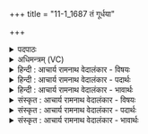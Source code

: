 +++
title = "11-1_1687 तं गूर्धया"

+++
<details><summary>पदपाठः</summary>

त꣢म्। गू꣢꣯र्धय। स्व꣡र्णरम्। स्वः꣡। न꣣रम्। देवा꣡सः꣢। दे꣣व꣢म्। अ꣣रति꣢म्। द꣣धन्विरे। देवत्रा꣢। ह꣣व्य꣡म्। ऊ꣣हिषे। १६८७।
</details>

<details><summary>अधिमन्त्रम् (VC)</summary>

- अग्निः
- सौभरि: काण्व:
- काकुभः प्रगाथः (विषमा ककुप्, समा सतोबृहती)
- ऋषभः
</details>

<details><summary>हिन्दी : आचार्य रामनाथ वेदालंकार - विषयः</summary>

प्रथम ऋचा की पूर्वार्चिक में १०९ क्रमाङ्क पर व्याख्या की जा चुकी है। यहाँ परमात्मा की स्तुति का विषय कहते हैं।
</details>

<details><summary>हिन्दी : आचार्य रामनाथ वेदालंकार - पदार्थः</summary>

पदार्थान्वय -  हे मानव!तू(तम्)उस प्रसिद्ध, (स्वर्णरम्)ब्रह्मानन्द वा दिव्य प्रकाश को प्राप्त करानेवाले जगन्नायक परमात्मा की(गूर्धय)अर्चना कर।(देवासः)विद्वान्,दिव्य गुणोंवाले लोग,उस(देवम्)प्रकाशक, (अरतिम्)सबके स्वामी जगदीश्वर को(दधन्विरे)अपने आत्मा में धारण करते हैं। हे ज्योतिर्मय देव!आप(देवत्रा)विद्वान् जनों में(हव्यम्)देने योग्य सद्गुण-समूह को(ऊहिषे)प्राप्त कराओ ॥१॥
</details>

<details><summary>हिन्दी : आचार्य रामनाथ वेदालंकार - भावार्थः</summary>

भावार्थ -  जो मनुष्य श्रेष्ठ गुण-कर्म-स्वभाववाले परमेश्वर की उपासना करते हैं,वे स्वयं भी वैसे हो जाते हैं ॥१॥
</details>

<details><summary>संस्कृत : आचार्य रामनाथ वेदालंकार - विषयः</summary>

तत्र प्रथमा ऋक् पूर्वार्चिके १०९ क्रमाङ्के व्याख्यातपूर्वा। अत्र परमात्मस्तुतिविषय उच्यते।
</details>

<details><summary>संस्कृत : आचार्य रामनाथ वेदालंकार - पदार्थः</summary>

पदार्थान्वय -  हे मानव!त्वम्(तम्)प्रसिद्धम्, (स्वर्णरम्)ब्रह्मानन्दस्य दिव्यप्रकाशस्य वा प्रापयितारम् अग्निम् जगन्नायकं परमात्मानम्(गूर्धय)अर्च।[गूर्धयतिः अर्चतिकर्मा। निघं० ३।१४] (देवासः)विद्वांसो दिव्यगुणा जनाः,तम्(देवम्)प्रकाशकम्, (अरतिम्)सर्वेषां स्वामिनम् अग्निं जगदीश्वरम्(दधन्विरे)आत्मनि धारयन्ति। हे अग्ने ज्योतिर्मय देव!त्वम्(देवत्रा)देवेषु विद्वज्जनेषु(हव्यम्)दातव्यं सद्गुणसमूहम्(ऊहिषे)वह,प्रापय ॥१॥
</details>

<details><summary>संस्कृत : आचार्य रामनाथ वेदालंकार - भावार्थः</summary>

भावार्थ -  ये मनुष्याः सद्गुणकर्मस्वभावं परमेश्वरमुपासते ते स्वयमपि तादृशा जायन्ते ॥१॥
</details>